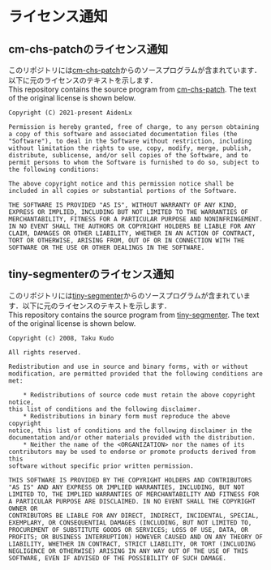 # ライセンス通知
## cm-chs-patchのライセンス通知
このリポジトリには[cm-chs-patch](https://github.com/aidenlx/cm-chs-patch)からのソースプログラムが含まれています．以下に元のライセンスのテキストを示します．  
This repository contains the source program from [cm-chs-patch](https://github.com/aidenlx/cm-chs-patch). The text of the original license is shown below.  

```
Copyright (C) 2021-present AidenLx

Permission is hereby granted, free of charge, to any person obtaining a copy of this software and associated documentation files (the "Software"), to deal in the Software without restriction, including without limitation the rights to use, copy, modify, merge, publish, distribute, sublicense, and/or sell copies of the Software, and to permit persons to whom the Software is furnished to do so, subject to the following conditions:

The above copyright notice and this permission notice shall be included in all copies or substantial portions of the Software.

THE SOFTWARE IS PROVIDED "AS IS", WITHOUT WARRANTY OF ANY KIND, EXPRESS OR IMPLIED, INCLUDING BUT NOT LIMITED TO THE WARRANTIES OF MERCHANTABILITY, FITNESS FOR A PARTICULAR PURPOSE AND NONINFRINGEMENT. IN NO EVENT SHALL THE AUTHORS OR COPYRIGHT HOLDERS BE LIABLE FOR ANY CLAIM, DAMAGES OR OTHER LIABILITY, WHETHER IN AN ACTION OF CONTRACT, TORT OR OTHERWISE, ARISING FROM, OUT OF OR IN CONNECTION WITH THE SOFTWARE OR THE USE OR OTHER DEALINGS IN THE SOFTWARE.
```

## tiny-segmenterのライセンス通知
このリポジトリには[tiny-segmenter](http://chasen.org/~taku/software/TinySegmenter/)からのソースプログラムが含まれています．以下に元のライセンスのテキストを示します．  
This repository contains the source program from [tiny-segmenter](http://chasen.org/~taku/software/TinySegmenter/). The text of the original license is shown below.  

```
Copyright (c) 2008, Taku Kudo

All rights reserved.

Redistribution and use in source and binary forms, with or without
modification, are permitted provided that the following conditions are met:

    * Redistributions of source code must retain the above copyright notice,
this list of conditions and the following disclaimer.
    * Redistributions in binary form must reproduce the above copyright
notice, this list of conditions and the following disclaimer in the
documentation and/or other materials provided with the distribution.
    * Neither the name of the <ORGANIZATION> nor the names of its
contributors may be used to endorse or promote products derived from this
software without specific prior written permission.

THIS SOFTWARE IS PROVIDED BY THE COPYRIGHT HOLDERS AND CONTRIBUTORS
"AS IS" AND ANY EXPRESS OR IMPLIED WARRANTIES, INCLUDING, BUT NOT
LIMITED TO, THE IMPLIED WARRANTIES OF MERCHANTABILITY AND FITNESS FOR
A PARTICULAR PURPOSE ARE DISCLAIMED. IN NO EVENT SHALL THE COPYRIGHT OWNER OR
CONTRIBUTORS BE LIABLE FOR ANY DIRECT, INDIRECT, INCIDENTAL, SPECIAL,
EXEMPLARY, OR CONSEQUENTIAL DAMAGES (INCLUDING, BUT NOT LIMITED TO,
PROCUREMENT OF SUBSTITUTE GOODS OR SERVICES; LOSS OF USE, DATA, OR
PROFITS; OR BUSINESS INTERRUPTION) HOWEVER CAUSED AND ON ANY THEORY OF
LIABILITY, WHETHER IN CONTRACT, STRICT LIABILITY, OR TORT (INCLUDING
NEGLIGENCE OR OTHERWISE) ARISING IN ANY WAY OUT OF THE USE OF THIS
SOFTWARE, EVEN IF ADVISED OF THE POSSIBILITY OF SUCH DAMAGE.
```